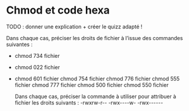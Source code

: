 # Chmod et code hexa

TODO : donner une explication +  créer le quizz adapté !

Dans chaque cas, préciser les droits de fichier à l’issue des commandes suivantes :

* chmod 734 fichier
* chmod 022 fichier
* chmod 601 fichier
        chmod 754 fichier
        chmod 776 fichier
        chmod 555 fichier
        chmod 777 fichier
        chmod 500 fichier
        chmod 550 fichier

    Dans chaque cas, préciser la commande à utiliser pour attribuer à fichier les droits suivants :
        -rwxrw-r--
        -rwx----w-
        -rwx------
